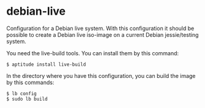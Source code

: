 debian-live
===========

Configuration for a Debian live system. With this configuration it should be possible to create a Debian live iso-image on a current Debian jessie/testing system.

You need the live-build tools. You can install them by this command:
```
$ aptitude install live-build
```

In the directory where you have this configuration, you can build the image by this commands:
```
$ lb config
$ sudo lb build
```
